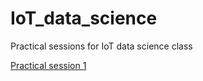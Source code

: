 # IoT_data_science
Practical sessions for IoT data science class

[Practical session 1
](https://github.com/bgalerne/IoT_data_science/blob/main/1_iot_data_science.ipynb)



